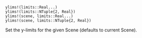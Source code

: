 ```
ylims!(limits::Real...)
ylims!(limits::NTuple{2, Real})
ylims!(scene, limits::Real...)
ylims!(scene, limits::NTuple{2, Real})
```

Set the y-limits for the given Scene (defaults to current Scene).

